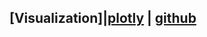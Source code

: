 ## [Visualization]|[plotly](https://plotly.com/python/) | [github](https://github.com/plotly/plotly.py)
